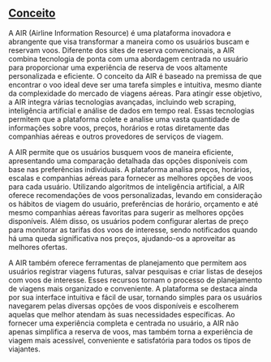 ## [Conceito](#conceito)

A AIR (Airline Information Resource) é uma plataforma inovadora e abrangente que visa transformar a maneira como os usuários buscam e reservam voos. Diferente dos sites de reserva convencionais, a AIR combina tecnologia de ponta com uma abordagem centrada no usuário para proporcionar uma experiência de reserva de voos altamente personalizada e eficiente. O conceito da AIR é baseado na premissa de que encontrar o voo ideal deve ser uma tarefa simples e intuitiva, mesmo diante da complexidade do mercado de viagens aéreas. Para atingir esse objetivo, a AIR integra várias tecnologias avançadas, incluindo web scraping, inteligência artificial e análise de dados em tempo real. Essas tecnologias permitem que a plataforma colete e analise uma vasta quantidade de informações sobre voos, preços, horários e rotas diretamente das companhias aéreas e outros provedores de serviços de viagem.

A AIR permite que os usuários busquem voos de maneira eficiente, apresentando uma comparação detalhada das opções disponíveis com base nas preferências individuais. A plataforma analisa preços, horários, escalas e companhias aéreas para fornecer as melhores opções de voos para cada usuário. Utilizando algoritmos de inteligência artificial, a AIR oferece recomendações de voos personalizadas, levando em consideração os hábitos de viagem do usuário, preferências de horário, orçamento e até mesmo companhias aéreas favoritas para sugerir as melhores opções disponíveis. Além disso, os usuários podem configurar alertas de preço para monitorar as tarifas dos voos de interesse, sendo notificados quando há uma queda significativa nos preços, ajudando-os a aproveitar as melhores ofertas.

A AIR também oferece ferramentas de planejamento que permitem aos usuários registrar viagens futuras, salvar pesquisas e criar listas de desejos com voos de interesse. Esses recursos tornam o processo de planejamento de viagens mais organizado e conveniente. A plataforma se destaca ainda por sua interface intuitiva e fácil de usar, tornando simples para os usuários navegarem pelas diversas opções de voos disponíveis e escolherem aquelas que melhor atendam às suas necessidades específicas. Ao fornecer uma experiência completa e centrada no usuário, a AIR não apenas simplifica a reserva de voos, mas também torna a experiência de viagem mais acessível, conveniente e satisfatória para todos os tipos de viajantes.
